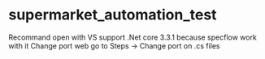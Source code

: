 # supermarket_automation_test

Recommand open with VS support .Net core 3.3.1 because specflow work with it
Change port web go to Steps -> Change port on .cs files
